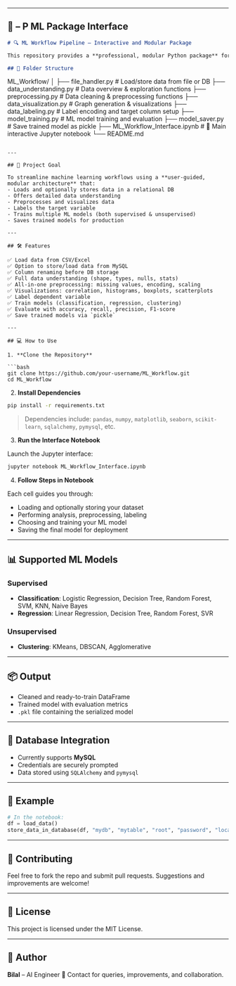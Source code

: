 
---

## 📘 – P ML Package Interface

```markdown
# 🔍 ML Workflow Pipeline – Interactive and Modular Package

This repository provides a **professional, modular Python package** for building an end-to-end machine learning pipeline, from data loading to deployment, with a **Jupyter Notebook interface** for user interaction.

## 📂 Folder Structure

```

ML\_Workflow/
│
├── file_handler.py           # Load/store data from file or DB
├── data_understanding.py     # Data overview & exploration functions
├── preprocessing.py          # Data cleaning & preprocessing functions
├── data_visualization.py     # Graph generation & visualizations
├── data_labeling.py          # Label encoding and target column setup
├── model_training.py         # ML model training and evaluation
├── model_saver.py            # Save trained model as pickle
├── ML_Workflow_Interface.ipynb  # 🎯 Main interactive Jupyter notebook
└── README.md

````

---

## 🎯 Project Goal

To streamline machine learning workflows using a **user-guided, modular architecture** that:
- Loads and optionally stores data in a relational DB
- Offers detailed data understanding
- Preprocesses and visualizes data
- Labels the target variable
- Trains multiple ML models (both supervised & unsupervised)
- Saves trained models for production

---

## 🛠️ Features

✅ Load data from CSV/Excel  
✅ Option to store/load data from MySQL  
✅ Column renaming before DB storage  
✅ Full data understanding (shape, types, nulls, stats)  
✅ All-in-one preprocessing: missing values, encoding, scaling  
✅ Visualizations: correlation, histograms, boxplots, scatterplots  
✅ Label dependent variable  
✅ Train models (classification, regression, clustering)  
✅ Evaluate with accuracy, recall, precision, F1-score  
✅ Save trained models via `pickle`

---

## 💻 How to Use

1. **Clone the Repository**

```bash
git clone https://github.com/your-username/ML_Workflow.git
cd ML_Workflow
````

2. **Install Dependencies**

```bash
pip install -r requirements.txt
```

> Dependencies include: `pandas`, `numpy`, `matplotlib`, `seaborn`, `scikit-learn`, `sqlalchemy`, `pymysql`, etc.

3. **Run the Interface Notebook**

Launch the Jupyter interface:

```bash
jupyter notebook ML_Workflow_Interface.ipynb
```

4. **Follow Steps in Notebook**

Each cell guides you through:

* Loading and optionally storing your dataset
* Performing analysis, preprocessing, labeling
* Choosing and training your ML model
* Saving the final model for deployment

---

## 📊 Supported ML Models

### Supervised

* **Classification**: Logistic Regression, Decision Tree, Random Forest, SVM, KNN, Naive Bayes
* **Regression**: Linear Regression, Decision Tree, Random Forest, SVR

### Unsupervised

* **Clustering**: KMeans, DBSCAN, Agglomerative

---

## 📦 Output

* Cleaned and ready-to-train DataFrame
* Trained model with evaluation metrics
* `.pkl` file containing the serialized model

---

## 🔐 Database Integration

* Currently supports **MySQL**
* Credentials are securely prompted
* Data stored using `SQLAlchemy` and `pymysql`

---

## 🧪 Example

```python
# In the notebook:
df = load_data()
store_data_in_database(df, "mydb", "mytable", "root", "password", "localhost", "3306")
```

---

## 🤝 Contributing

Feel free to fork the repo and submit pull requests. Suggestions and improvements are welcome!

---

## 📜 License

This project is licensed under the MIT License.

---

## 👤 Author

**Bilal** – AI Engineer
📧 Contact for queries, improvements, and collaboration.

```
